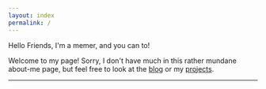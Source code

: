 ```yaml
---
layout: index
permalink: /
---
```

Hello Friends, I'm a memer, and you can to!

Welcome to my page! Sorry, I don't have much in this rather mundane about-me page, but feel free to look at the [blog](/blog) or my [projects](/projects).

--------------------